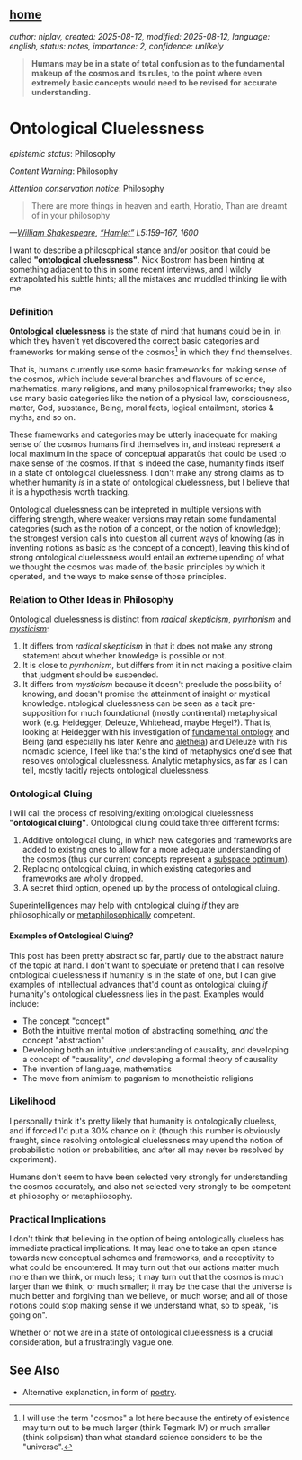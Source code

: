 [home](./index.md)
-------------------

*author: niplav, created: 2025-08-12, modified: 2025-08-12, language: english, status: notes, importance: 2, confidence: unlikely*

> __Humans may be in a state of total confusion as to the fundamental
makeup of the cosmos and its rules, to the point where even extremely
basic concepts would need to be revised for accurate understanding.__

Ontological Cluelessness
=========================

*epistemic status*: Philosophy

*Content Warning*: Philosophy

*Attention conservation notice*: Philosophy

> There are more things in heaven and earth, Horatio, Than are dreamt
of in your philosophy

*—[William Shakespeare](https://en.wikipedia.org/wiki/William_Shakespeare), [“Hamlet”](https://en.wikipedia.org/wiki/Hamlet) I.5:159–167, 1600*

I want to describe a philosophical stance and/or position that could
be called __"ontological cluelessness"__.<!--TODO: or __"metaphysical
cluelessness"__?--> Nick Bostrom has been hinting at something adjacent to
this in some recent interviews<!--TODO: link-->, and I wildly extrapolated
his subtle hints; all the mistakes and muddled thinking lie with me.

### Definition

__Ontological cluelessness__ is the state of mind that humans could be
in, in which they haven't yet discovered the correct basic categories
and frameworks for making sense of the cosmos[^terminology] in which
they find themselves.

[^terminology]: I will use the term "cosmos" a lot here because the entirety of existence may turn out to be much larger (think Tegmark IV) or much smaller (think solipsism) than what standard science considers to be the "universe".

That is, humans currently use some basic frameworks for making sense
of the cosmos, which include several branches and flavours of science,
mathematics, many religions, and many philosophical frameworks; they
also use many basic categories like the notion of a physical law,
consciousness, matter, God, substance, Being, moral facts, logical
entailment, stories & myths, and so on.

These frameworks and categories may be utterly inadequate for making
sense of the cosmos humans find themselves in, and instead represent a
local maximum in the space of conceptual apparatūs that could be used
to make sense of the cosmos. If that is indeed the case, humanity finds
itself in a state of ontological cluelessness. I don't make any strong
claims as to whether humanity *is* in a state of ontological cluelessness,
but I believe that it is a hypothesis worth tracking.

Ontological cluelessness can be intepreted in multiple versions with
differing strength, where weaker versions may retain some fundamental
categories (such as the notion of a concept, or the notion of knowledge);
the strongest version calls into question all current ways of knowing
(as in inventing notions as basic as the concept of a concept), leaving
this kind of strong ontological cluelessness would entail an extreme
upending of what we thought the cosmos was made of, the basic principles
by which it operated, and the ways to make sense of those principles.

### Relation to Other Ideas in Philosophy

Ontological cluelessness is distinct from [*radical
skepticism*](https://en.wikipedia.org/wiki/Radical_skepticism),
[*pyrrhonism*](https://en.wikipedia.org/wiki/Pyrrhonism) and
[*mysticism*](https://en.wikipedia.org/wiki/Mysticism):

<!--Rework the stuff below-->

1. It differs from *radical skepticism* in that it does not make any strong statement about whether knowledge is possible or not.
2. It is close to *pyrrhonism*, but differs from it in not making a positive claim that judgment should be suspended.
3. It differs from *mysticism* because it doesn't preclude the possibility of knowing, and doesn't promise the attainment of insight or mystical knowledge.
ntological cluelessness can be seen as a tacit pre-supposition
for much foundational (mostly continental) metaphysical work
(e.g. Heidegger, Deleuze, Whitehead, maybe Hegel?). That is,
looking at Heidegger with his investigation of [fundamental
ontology](https://en.wikipedia.org/wiki/Fundamental_ontology)
and Being (and especially his later Kehre and
[aletheia](https://en.wikipedia.org/wiki/Aletheia)) and Deleuze with
his nomadic science, I feel like that's the kind of metaphysics one'd
see that resolves ontological cluelessness. Analytic metaphysics, as
far as I can tell, mostly tacitly rejects ontological cluelessness.

### Ontological Cluing

I will call the process of resolving/exiting ontological cluelessness
__"ontological cluing"__. Ontological cluing could take three different
forms:

1. Additive ontological cluing, in which new categories and frameworks are added to existing ones to allow for a more adequate understanding of the cosmos (thus our current concepts represent a [subspace optimum](https://www.lesswrong.com/posts/yuP4D4Pz79uyPS9KW)).
2. Replacing ontological cluing, in which existing categories and frameworks are wholly dropped.
3. A secret third option, opened up by the process of ontological cluing.

Superintelligences may help with
ontological cluing *if* they are philosophically or
[metaphilosophically](https://www.lesswrong.com/posts/fJqP9WcnHXBRBeiBg/meta-questions-about-metaphilosophy)
competent.

#### Examples of Ontological Cluing?

This post has been pretty abstract so far, partly due to the abstract
nature of the topic at hand. I don't want to speculate or pretend that
I can resolve ontological cluelessness if humanity is in the state of
one, but I can give examples of intellectual advances that'd count as
ontological cluing *if* humanity's ontological cluelessness lies in
the past. Examples would include:

* The concept "concept"
* Both the intuitive mental motion of abstracting something, *and* the concept "abstraction"
* Developing both an intuitive understanding of causality, and developing a concept of "causality", *and* developing a formal theory of causality
* The invention of language, mathematics
* The move from animism to paganism to monotheistic religions

### Likelihood

I personally think it's pretty likely that humanity is ontologically
clueless, and if forced I'd put a 30% chance on it (though this number
is obviously fraught, since resolving ontological cluelessness may upend
the notion of probabilistic notion or probabilities, and after all may
never be resolved by experiment).

Humans don't seem to have been selected very strongly for understanding
the cosmos accurately, and also not selected very strongly to be competent
at philosophy or metaphilosophy.

### Practical Implications

I don't think that believing in the option of being ontologically clueless
has immediate practical implications. It may lead one to take an open
stance towards new conceptual schemes and frameworks, and a receptivity
to what could be encountered. It may turn out that our actions matter
much more than we think, or much less; it may turn out that the cosmos
is much larger than we think, or much smaller; it may be the case that
the universe is much better and forgiving than we believe, or much worse;
and all of those notions could stop making sense if we understand what,
so to speak, "is going on".

Whether or not we are in a state of ontological cluelessness is
a crucial consideration<!--TODO: link-->, but a frustratingly
vague one.

<!--https://openrouter.ai/chat?room=orc-1753280867-yMbMjAjTGt2PRGrqrk3z-->

See Also
---------

* Alternative explanation, in form of [poetry](./microfiction.html#The_Open_Sky).
